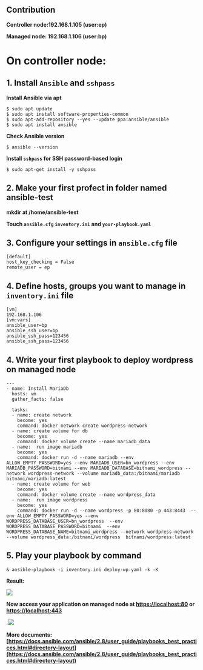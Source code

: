 ## Contribution
**Controller node:192.168.1.105 (user:ep)**

**Managed node: 192.168.1.106 (user:bp)**
# On controller node:
## 1. Install `Ansible` and `sshpass`
**Install Ansible via apt**
```
$ sudo apt update
$ sudo apt install software-properties-common
$ sudo apt-add-repository --yes --update ppa:ansible/ansible
$ sudo apt install ansible
```
**Check Ansible version**
```
$ ansible --version
```
**Install `sshpass` for SSH password-based login**
```
$ sudo apt-get install -y sshpass

```

## 2. Make your first profect in folder named ansible-test
**mkdir at /home/ansible-test**

**Touch `ansible.cfg` `inventory.ini` and `your-playbook.yaml`**

## 3. Configure your settings in `ansible.cfg` file
```
[default]
host_key_checking = False
remote_user = ep
  ```
## 4. Define hosts, groups you want to manage in `inventory.ini` file
```
[vm]
192.168.1.106
[vm:vars]
ansible_user=bp
ansible_ssh_user=bp
ansible_ssh_pass=123456
ansible_ssh_pass=123456
  ```
## 4. Write your first playbook to deploy wordpress on managed node
```
---
- name: Install MariaDb
  hosts: vm
  gather_facts: false

  tasks:
  - name: create network
    become: yes
    command: docker network create wordpress-network
  - name: create volume for db
    become: yes
    command: docker volume create --name mariadb_data
  - name:  run image mariadb
    become: yes
    command: docker run -d --name mariadb --env ALLOW_EMPTY_PASSWORD=yes --env MARIADB_USER=bn_wordpress --env MARIADB_PASSWORD=bitnami --env MARIADB_DATABASE=bitnami_wordpress --network wordpress-network --volume mariadb_data:/bitnami/mariadb bitnami/mariadb:latest
  - name: create volume for web
    become: yes
    command: docker volume create --name wordpress_data
  - name:  run image wordpress
    become: yes
    command: docker run -d --name wordpress -p 80:8080 -p 443:8443  --env ALLOW_EMPTY_PASSWORD=yes --env WORDPRESS_DATABASE_USER=bn_wordpress  --env WORDPRESS_DATABASE_PASSWORD=bitnami  --env WORDPRESS_DATABASE_NAME=bitnami_wordpress --network wordpress-network --volume wordpress_data:/bitnami/wordpress  bitnami/wordpress:latest
```
## 5. Play your playbook by command
```
& ansible-playbook -i inventory.ini deploy-wp.yaml -k -K
```

**Result:**

<img src="https://scontent.fhan7-1.fna.fbcdn.net/v/t1.15752-9/183728289_504855450872346_4979660670135081098_n.png?_nc_cat=103&ccb=1-3&_nc_sid=ae9488&_nc_ohc=sPW3tvzmB9IAX-qgcpw&_nc_ht=scontent.fhan7-1.fna&oh=a56258ee2c2766d064dfccca207bd88c&oe=60BEEDC8">

  **Now access your application on managed node at [https://localhost:80](https://localhost:80) or [https://localhost:443](https://localhost:443)**
  
  .<img src="https://scontent.fhan7-1.fna.fbcdn.net/v/t1.15752-9/181454173_2836190489974120_3430845270581643751_n.png?_nc_cat=103&ccb=1-3&_nc_sid=ae9488&_nc_ohc=WnfmthD_j94AX9jFjxv&_nc_ht=scontent.fhan7-1.fna&oh=cd93527171e757839fa54713c197c95c&oe=60C08762">
  
  **More documents: [https://docs.ansible.com/ansible/2.8/user_guide/playbooks_best_practices.html#directory-layout](https://docs.ansible.com/ansible/2.8/user_guide/playbooks_best_practices.html#directory-layout)**
